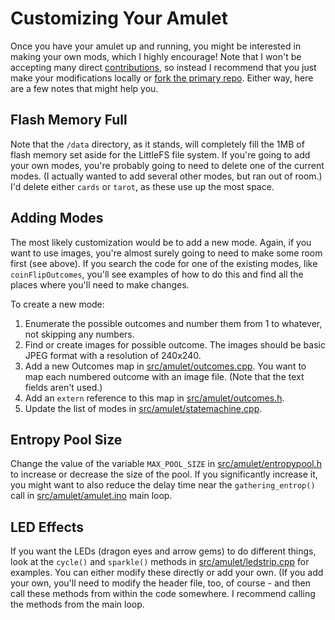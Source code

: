 # Customizing Your Amulet

Once you have your amulet up and running, you might be interested in making your own mods, which I highly encourage! Note that I won't be accepting many direct [contributions](Contrib.md), so instead I recommend that you just make your modifications locally or [fork the primary repo](https://docs.github.com/en/get-started/quickstart/fork-a-repo). Either way, here are a few notes that might help you.

## Flash Memory Full

Note that the `/data` directory, as it stands, will completely fill the 1MB of flash memory set aside for the LittleFS file system. If you're going to add your own modes, you're probably going to need to delete one of the current modes. (I actually wanted to add several other modes, but ran out of room.) I'd delete either `cards` or `tarot`, as these use up the most space.

## Adding Modes

The most likely customization would be to add a new mode. Again, if you want to use images, you're almost surely going to need to make some room first (see above). If you search the code for one of the existing modes, like `coinFlipOutcomes`, you'll see examples of how to do this and find all the places where you'll need to make changes.

To create a new mode:

1. Enumerate the possible outcomes and number them from 1 to whatever, not skipping any numbers.
1. Find or create images for possible outcome. The images should be basic JPEG format with a resolution of 240x240.
2. Add a new Outcomes map in [src/amulet/outcomes.cpp](../src/amulet/outcomes.cpp). You want to map each numbered outcome with an image file. (Note that the text fields aren't used.)
3. Add an `extern` reference to this map in [src/amulet/outcomes.h](../src/amulet/outcomes.h).
3. Update the list of modes in [src/amulet/statemachine.cpp](../src/amulet/statemachine.cpp).

## Entropy Pool Size

Change the value of the variable `MAX_POOL_SIZE` in [src/amulet/entropypool.h](../src/amulet/entropypool.h) to increase or decrease the size of the pool. If you significantly increase it, you might want to also reduce the delay time near the `gathering_entrop()` call in [src/amulet/amulet.ino](../src/amulet/amulet.ino) main loop.

## LED Effects

If you want the LEDs (dragon eyes and arrow gems) to do different things, look at the `cycle()` and `sparkle()` methods in [src/amulet/ledstrip.cpp](../src/amulet/ledstrip.cpp) for examples. You can either modify these directly or add your own. (If you add your own,  you'll need to modify the header file, too, of course - and then call these methods from within the code somewhere. I recommend calling the methods from the main loop.